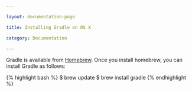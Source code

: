 ```yaml
---

layout: documentation-page

title: Installing Gradle on OS X

category: Documentation

---
```


Gradle is available from [Homebrew](http://brew.sh/). Once you install homebrew, you can install Gradle as follows:

{% highlight bash %}
$ brew update
$ brew install gradle
{% endhighlight %}
